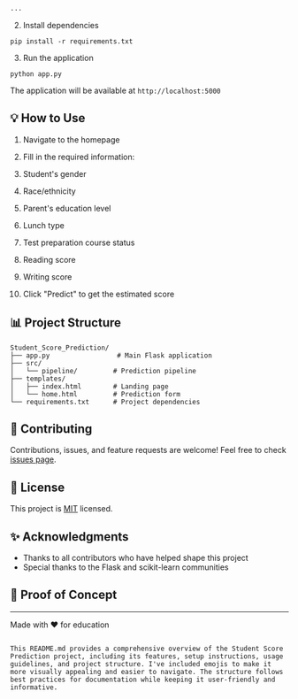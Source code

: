 ```markdown project="Student Score Prediction" file="README.md"
...
```

2. Install dependencies


```shellscript
pip install -r requirements.txt
```

3. Run the application


```shellscript
python app.py
```

The application will be available at `http://localhost:5000`

## 💡 How to Use

1. Navigate to the homepage
2. Fill in the required information:

1. Student's gender
2. Race/ethnicity
3. Parent's education level
4. Lunch type
5. Test preparation course status
6. Reading score
7. Writing score



3. Click "Predict" to get the estimated score


## 📊 Project Structure

```plaintext
Student_Score_Prediction/
├── app.py                 # Main Flask application
├── src/
│   └── pipeline/         # Prediction pipeline
├── templates/
│   ├── index.html        # Landing page
│   └── home.html         # Prediction form
└── requirements.txt      # Project dependencies
```

## 🤝 Contributing

Contributions, issues, and feature requests are welcome! Feel free to check [issues page](../../issues).

## 📝 License

This project is [MIT](./LICENSE) licensed.

## ✨ Acknowledgments

- Thanks to all contributors who have helped shape this project
- Special thanks to the Flask and scikit-learn communities


## 📸 Proof of Concept





---

Made with ❤️ for education

```plaintext

This README.md provides a comprehensive overview of the Student Score Prediction project, including its features, setup instructions, usage guidelines, and project structure. I've included emojis to make it more visually appealing and easier to navigate. The structure follows best practices for documentation while keeping it user-friendly and informative.
```